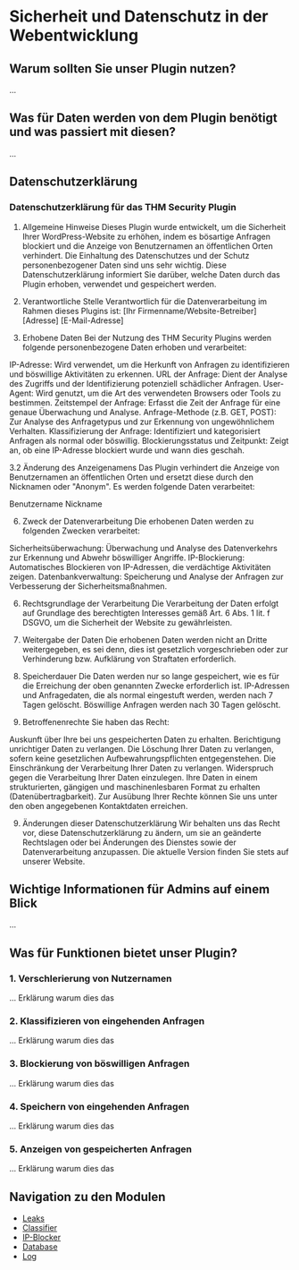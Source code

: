 # Sicherheit und Datenschutz in der Webentwicklung

## Warum sollten Sie unser Plugin nutzen?
...

## Was für Daten werden von dem Plugin benötigt und was passiert mit diesen?
...

## Datenschutzerklärung

### Datenschutzerklärung für das THM Security Plugin
1. Allgemeine Hinweise
   Dieses Plugin wurde entwickelt, um die Sicherheit Ihrer WordPress-Website zu erhöhen, indem es bösartige Anfragen blockiert und die Anzeige von Benutzernamen an öffentlichen Orten verhindert. Die Einhaltung des Datenschutzes und der Schutz personenbezogener Daten sind uns sehr wichtig. Diese Datenschutzerklärung informiert Sie darüber, welche Daten durch das Plugin erhoben, verwendet und gespeichert werden.

2. Verantwortliche Stelle
   Verantwortlich für die Datenverarbeitung im Rahmen dieses Plugins ist:
   [Ihr Firmenname/Website-Betreiber]
   [Adresse]
   [E-Mail-Adresse]

3. Erhobene Daten
Bei der Nutzung des THM Security Plugins werden folgende personenbezogene Daten erhoben und verarbeitet:

IP-Adresse: Wird verwendet, um die Herkunft von Anfragen zu identifizieren und böswillige Aktivitäten zu erkennen.
URL der Anfrage: Dient der Analyse des Zugriffs und der Identifizierung potenziell schädlicher Anfragen.
User-Agent: Wird genutzt, um die Art des verwendeten Browsers oder Tools zu bestimmen.
Zeitstempel der Anfrage: Erfasst die Zeit der Anfrage für eine genaue Überwachung und Analyse.
Anfrage-Methode (z.B. GET, POST): Zur Analyse des Anfragetypus und zur Erkennung von ungewöhnlichem Verhalten.
Klassifizierung der Anfrage: Identifiziert und kategorisiert Anfragen als normal oder böswillig.
Blockierungsstatus und Zeitpunkt: Zeigt an, ob eine IP-Adresse blockiert wurde und wann dies geschah.

3.2 Änderung des Anzeigenamens
Das Plugin verhindert die Anzeige von Benutzernamen an öffentlichen Orten und ersetzt diese durch den Nicknamen oder "Anonym". Es werden folgende Daten verarbeitet:

Benutzername
Nickname

6. Zweck der Datenverarbeitung
   Die erhobenen Daten werden zu folgenden Zwecken verarbeitet:

Sicherheitsüberwachung: Überwachung und Analyse des Datenverkehrs zur Erkennung und Abwehr böswilliger Angriffe.
IP-Blockierung: Automatisches Blockieren von IP-Adressen, die verdächtige Aktivitäten zeigen.
Datenbankverwaltung: Speicherung und Analyse der Anfragen zur Verbesserung der Sicherheitsmaßnahmen.

6. Rechtsgrundlage der Verarbeitung
   Die Verarbeitung der Daten erfolgt auf Grundlage des berechtigten Interesses gemäß Art. 6 Abs. 1 lit. f DSGVO, um die Sicherheit der Website zu gewährleisten.

6. Weitergabe der Daten
   Die erhobenen Daten werden nicht an Dritte weitergegeben, es sei denn, dies ist gesetzlich vorgeschrieben oder zur Verhinderung bzw. Aufklärung von Straftaten erforderlich.

7. Speicherdauer
   Die Daten werden nur so lange gespeichert, wie es für die Erreichung der oben genannten Zwecke erforderlich ist. IP-Adressen und Anfragedaten, die als normal eingestuft werden, werden nach 7 Tagen gelöscht. Böswillige Anfragen werden nach 30 Tagen gelöscht.

8. Betroffenenrechte
   Sie haben das Recht:

Auskunft über Ihre bei uns gespeicherten Daten zu erhalten.
Berichtigung unrichtiger Daten zu verlangen.
Die Löschung Ihrer Daten zu verlangen, sofern keine gesetzlichen Aufbewahrungspflichten entgegenstehen.
Die Einschränkung der Verarbeitung Ihrer Daten zu verlangen.
Widerspruch gegen die Verarbeitung Ihrer Daten einzulegen.
Ihre Daten in einem strukturierten, gängigen und maschinenlesbaren Format zu erhalten (Datenübertragbarkeit).
Zur Ausübung Ihrer Rechte können Sie uns unter den oben angegebenen Kontaktdaten erreichen.

9. Änderungen dieser Datenschutzerklärung
   Wir behalten uns das Recht vor, diese Datenschutzerklärung zu ändern, um sie an geänderte Rechtslagen oder bei Änderungen des Dienstes sowie der Datenverarbeitung anzupassen. Die aktuelle Version finden Sie stets auf unserer Website.
## Wichtige Informationen für Admins auf einem Blick
...

## Was für Funktionen bietet unser Plugin?

### 1. Verschlerierung von Nutzernamen
... Erklärung warum dies das

### 2. Klassifizieren von eingehenden Anfragen
... Erklärung warum dies das

### 3. Blockierung von böswilligen Anfragen
... Erklärung warum dies das

### 4. Speichern von eingehenden Anfragen
... Erklärung warum dies das

### 5. Anzeigen von gespeicherten Anfragen
... Erklärung warum dies das

## Navigation zu den Modulen

- [Leaks](sdw_05/docs/leaks.md)
- [Classifier](sdw_05/docs/classifier.md)
- [IP-Blocker](sdw_05/docs/ip-blocker.md)
- [Database](sdw_05/docs/database)
- [Log](sdw_05/docs/log.md)
